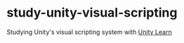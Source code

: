 # study-unity-visual-scripting

Studying Unity's visual scripting system with [Unity Learn](https://learn.unity.com/project/unity-bijueol-seukeuribtinggwa-cinhaejigi)
